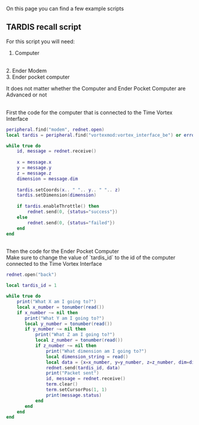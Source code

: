 On this page you can find a few example scripts

## TARDIS recall script

For this script you will need:
<br>
1. Computer
<br>
2. Ender Modem
<br>
3. Ender pocket computer

<br>

It does not matter whether the Computer and Ender Pocket Computer are Advanced or not

<br>
First the code for the computer that is connected to the Time Vortex Interface

```lua title="computer.lua" linenums="1"
peripheral.find("modem", rednet.open)
local tardis = peripheral.find("vortexmod:vortex_interface_be") or error("No Time Vortex Interfce connected!")

while true do
    id, message = rednet.receive()
    
    x = message.x
    y = message.y
    z = message.z
    dimension = message.dim
    
    tardis.setCoords(x.. " ".. y.. " ".. z)
    tardis.setDimension(dimension)
    
    if tardis.enableThrottle() then
        rednet.send(0, {status="success"})
    else
        rednet.send(0, {status="failed"})
    end
end
```
<br>
Then the code for the Ender Pocket Computer
<br>
Make sure to change the value of `tardis_id` to the id of the computer connected to the Time Vortex Interface

```lua title="pocket.lua" linenums="1"
rednet.open("back")

local tardis_id = 1

while true do
    print("What X am I going to?")
    local x_number = tonumber(read())
    if x_number ~= nil then
       print("What Y am I going to?")
       local y_number = tonumber(read())
       if y_number ~= nil then
           print("What Z am I going to?")
           local z_number = tonumber(read())
           if z_number ~= nil then
               print("What dimension am I going to?")
               local dimension_string = read()
               local data = {x=x_number, y=y_number, z=z_number, dim=dimension_string}    
               rednet.send(tardis_id, data)
               print("Packet sent")
               id, message = rednet.receive()
               term.clear()
               term.setCursorPos(1, 1)
               print(message.status)
           end
       end 
    end
end
```
